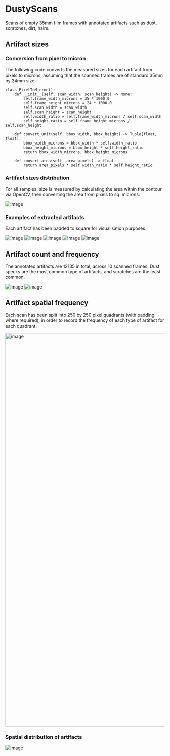 # DustyScans
Scans of empty 35mm film frames with annotated artifacts such as dust, scratches, dirt, hairs.

## Artifact sizes
### Conversion from pixel to micron
The following code converts the measured sizes for each artifact from pixels to microns, assuming that the scanned frames are of standard 35mm by 24mm size.
```
class PixelToMicron():
    def __init__(self, scan_width, scan_height) -> None:
        self.frame_width_microns = 35 * 1000.0
        self.frame_height_microns = 24 * 1000.0
        self.scan_width = scan_width
        self.scan_height = scan_height
        self.width_ratio = self.frame_width_microns / self.scan_width 
        self.height_ratio = self.frame_height_microns / self.scan_height

    def convert_unit(self, bbox_width, bbox_height) -> Tuple[float, float]:
        bbox_width_microns = bbox_width * self.width_ratio 
        bbox_height_microns = bbox_height * self.height_ratio 
        return bbox_width_microns, bbox_height_microns
    
    def convert_area(self, area_pixels) -> float:
        return area_pixels * self.width_ratio * self.height_ratio
```
### Artifact sizes distribution
For all samples, size is measured by calculating the area within the contour via OpenCV, then converting the area from pixels to sq. microns.

![image](https://user-images.githubusercontent.com/32989037/183711634-ef816c59-10cb-4f80-bb24-10b9e559b910.png)

### Examples of extracted artifacts
Each artifact has been padded to square for visualisation purposes.

![image](https://user-images.githubusercontent.com/32989037/183712091-c59b1ac2-985d-49a1-9968-837465d0bf8e.png)
![image](https://user-images.githubusercontent.com/32989037/183712228-d958fdf7-c003-465c-bc53-2562a3c36529.png)
![image](https://user-images.githubusercontent.com/32989037/183712320-0075d557-e1f2-48d0-8eed-27a174369fc4.png)
![image](https://user-images.githubusercontent.com/32989037/183712425-ef32b643-7c71-43f8-a481-251f56f411bc.png)
![image](https://user-images.githubusercontent.com/32989037/183712533-266964b4-56ee-4814-980b-66274c58c85d.png)


## Artifact count and frequency
The annotated artifacts are 12135 in total, across 10 scanned frames. Dust specks are the most common type of artifacts, and scratches are the least common.

![image](https://user-images.githubusercontent.com/32989037/183714488-f04e681f-7318-4d98-a5ab-68aeac497363.png) ![image](https://user-images.githubusercontent.com/32989037/183714598-bb658901-082a-49b5-9daa-4e2f847f0f27.png)

## Artifact spatial frequency
Each scan has been split into 250 by 250 pixel quadrants (with padding where required), in order to record the frequency of each type of artifact for each quadrant.

<img width="1242" alt="image" src="https://user-images.githubusercontent.com/32989037/183779453-13f4d213-c26f-42c2-8a05-7771923b2b5e.png">

### Spatial distribution of artifacts
![image](https://user-images.githubusercontent.com/32989037/183865984-e3a7fa31-c8cb-4291-be52-298ddbcd8da8.png)


